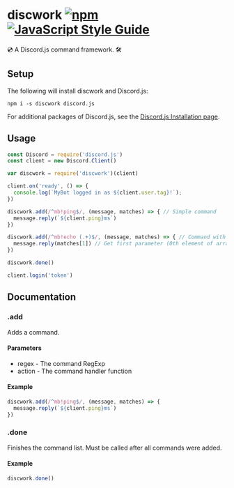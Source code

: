 # discwork [![npm](https://img.shields.io/npm/v/discwork.svg)](https://www.npmjs.com/package/discwork) [![JavaScript Style Guide](https://img.shields.io/badge/code_style-standard-brightgreen.svg)](https://standardjs.com)
💿 A Discord.js command framework. 🛠

## Setup
The following will install discwork and Discord.js:
```
npm i -s discwork discord.js
```

For additional packages of Discord.js, see the [Discord.js Installation page](https://discord.js.org/#/docs/main/stable/general/welcome?scrollTo=installation).

## Usage

```js
const Discord = require('discord.js')
const client = new Discord.Client()

var discwork = require('discwork')(client)

client.on('ready', () => {
  console.log(`MyBot logged in as ${client.user.tag}!`);
})

discwork.add(/^mb!ping$/, (message, matches) => { // Simple command
  message.reply(`${client.ping}ms`)
})

discwork.add(/^mb!echo (.+)$/, (message, matches) => { // Command with parameters
  message.reply(matches[1]) // Get first parameter (0th element of array is the full command text)
})

discwork.done()

client.login('token')
```

## Documentation

### .add

Adds a command.

#### Parameters

 * regex - The command RegExp
 * action - The command handler function

#### Example

```js
discwork.add(/^mb!ping$/, (message, matches) => {
  message.reply(`${client.ping}ms`)
})
```

### .done

Finishes the command list. Must be called after all commands were added.

#### Example

```js
discwork.done()
```
